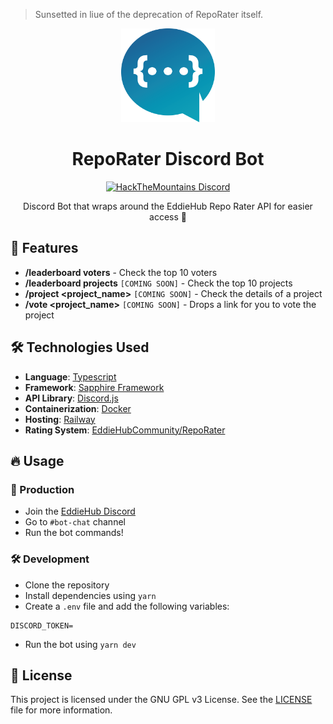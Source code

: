 > Sunsetted in liue of the deprecation of RepoRater itself.

<div align="center">
<img height="150" width="150" src="https://github.com/EddieHubCommunity/RepoRater/raw/ee5f3e61ec1bd7676f02af93d4f3d0e3e3122c57/public/reporater-logo.png" />
<h1>RepoRater Discord Bot</h1>
<p><a height="100" width="auto" href="https://discord.eddiehub.org"><img alt="HackTheMountains Discord" src="https://img.shields.io/discord/699608417039286293?style=for-the-badge&logo=discord"></a><p>
<p>Discord Bot that wraps around the EddieHub Repo Rater API for easier access 🌟</p>
</div>

## 🌟 Features

- **/leaderboard voters** - Check the top 10 voters
- **/leaderboard projects** `[COMING SOON]` - Check the top 10 projects
- **/project <project_name>** `[COMING SOON]` - Check the details of a project
- **/vote <project_name>** `[COMING SOON]` - Drops a link for you to vote the project

## 🛠️ Technologies Used

- **Language**: [Typescript](https://www.typescriptlang.org/)
- **Framework**: [Sapphire Framework](https://sapphirejs.dev/)
- **API Library**: [Discord.js](https://discord.js.org/)
- **Containerization**: [Docker](https://www.docker.com/)
- **Hosting**: [Railway](https://railway.app/)
- **Rating System**: [EddieHubCommunity/RepoRater](https://github.com/EddieHubCommunity/RepoRater)

## 🔥 Usage

### 🚀 Production

- Join the [EddieHub Discord](https://discord.eddiehub.org)
- Go to `#bot-chat` channel
- Run the bot commands!

### 🛠️ Development

- Clone the repository
- Install dependencies using `yarn`
- Create a `.env` file and add the following variables:

```env
DISCORD_TOKEN=
```

- Run the bot using `yarn dev`

## 📝 License

This project is licensed under the GNU GPL v3 License. See the [LICENSE](LICENSE) file for more information.
